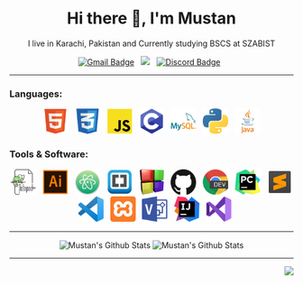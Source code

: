 <h1 align='center'> Hi there 👋, I'm Mustan </h1>
<p align='center'>
I live in Karachi, Pakistan and Currently studying BSCS at SZABIST
</p>  

<p align='center'>
<a href="mailto:mmmustanali@gmail.com"><img src="https://img.shields.io/badge/Gmail-EA4335?logo=gmail&logoColor=fff&style=for-the-badge" alt="Gmail Badge"></a>&nbsp;&nbsp;
<a href="https://steamcommunity.com/id/_haxor"><img src="https://img.shields.io/badge/Steam-000?logo=steam&logoColor=fff&style=for-the-badge"></a>&nbsp;&nbsp;
<a href="https://discordapp.com/users/510412302525267969"><img src="https://img.shields.io/badge/Discord-5865F2?logo=discord&logoColor=fff&style=for-the-badge" alt="Discord Badge"></a>&nbsp;&nbsp;
</p>

<hr>

<h3>Languages:</h3>
<p align="center">
<img src="https://github.com/mustan-ali/img/blob/main/logo/html.png" title="HTML" width="45" height="45"/>&nbsp;&nbsp;
<img src="https://github.com/mustan-ali/img/blob/main/logo/css.png" title="CSS" width="45" height="45"/>&nbsp;&nbsp;
<img src="https://github.com/mustan-ali/img/blob/main/logo/javascript.png" title="Javascript" width="45" height="45"/>&nbsp;&nbsp;
<img src="https://github.com/mustan-ali/img/blob/main/logo/c.png" title="C" width="45" height="45"/>&nbsp;&nbsp;
<img src="https://github.com/mustan-ali/img/blob/main/logo/mysql.png" title="MySQL" width="45" height="45"/>&nbsp;&nbsp;
<img src="https://github.com/mustan-ali/img/blob/main/logo/python.png" title="Python" width="45" height="45"/>&nbsp;&nbsp;
<img src="https://github.com/mustan-ali/img/blob/main/logo/java.png" title="JAVA" width="45" height="45"/>
</p>

<h3>Tools & Software:</h3>
<p align="center">
<img src="https://github.com/mustan-ali/img/blob/main/logo/Notepad%2B%2B.png" title="Notepad++" width="45" height="45"/>&nbsp;&nbsp;
<img src="https://github.com/mustan-ali/img/blob/main/logo/adobeillustrator.png" title="Adobe Illustrator" width="45" height="45"/>&nbsp;&nbsp;
<img src="https://github.com/mustan-ali/img/blob/main/logo/atom.png" title="Atom" width="45" height="45"/>&nbsp;&nbsp;
<img src="https://github.com/mustan-ali/img/blob/main/logo/brackets.png" title="Brackets" width="45" height="45"/>&nbsp;&nbsp;
<img src="https://github.com/mustan-ali/img/blob/main/logo/codeblocks.png" title="CodeBlocks" width="45" height="45"/>&nbsp;&nbsp;
<img src="https://github.com/mustan-ali/img/blob/main/logo/github.png" title="Github" width="45" height="45"/>&nbsp;&nbsp;
<img src="https://github.com/mustan-ali/img/blob/main/logo/googledevtool.png" title="Google Developer Tool" width="45" height="45"/>&nbsp;&nbsp;
<img src="https://github.com/mustan-ali/img/blob/main/logo/pycharm.png" title="Pycharm" width="45" height="45"/>&nbsp;&nbsp;
<img src="https://github.com/mustan-ali/img/blob/main/logo/sublimetext.png" title="Sublime Text" width="45" height="45"/>&nbsp;&nbsp;
<img src="https://github.com/mustan-ali/img/blob/main/logo/vscode.png" title="Visual Studio Code" width="45" height="45"/>&nbsp;&nbsp;
<img src="https://github.com/mustan-ali/img/blob/main/logo/xampp.png" title="XAMPP" width="45" height="45"/>&nbsp;&nbsp;
<img src="https://github.com/mustan-ali/img/blob/main/logo/msvisio.png" title="Microsoft Visio" width="45" height="45"/>&nbsp;&nbsp;
<img src="https://github.com/mustan-ali/img/blob/main/logo/intellijidea.png" title="IntelliJ IDEA" width="45" height="45"/>&nbsp;&nbsp;
<img src="https://github.com/mustan-ali/img/blob/main/logo/visualstudio.png" title="Visual Studio" width="45" height="45"/>
</p>

<hr>

<div align="center">
<img align="center" src="https://github-readme-streak-stats.herokuapp.com?user=mustan-ali&hide_border=false&date_format=j%20M%5B%20Y%5D" alt="Mustan's Github Stats" width = 400>
<img align="center" src="https://github-readme-stats.vercel.app/api/top-langs/?username=mustan-ali&layout=compact" alt="Mustan's Github Stats" width = 400>
</div>

<hr>
<p align='right'>
<a href="https://visitorbadge.io/status?path=https%3A%2F%2Fgithub.com%2Fmustan-ali"><img src="https://api.visitorbadge.io/api/visitors?path=https%3A%2F%2Fgithub.com%2Fmustan-ali&label=Profile%20Views&countColor=%23697689&style=flat-square" /></a>
</p>
